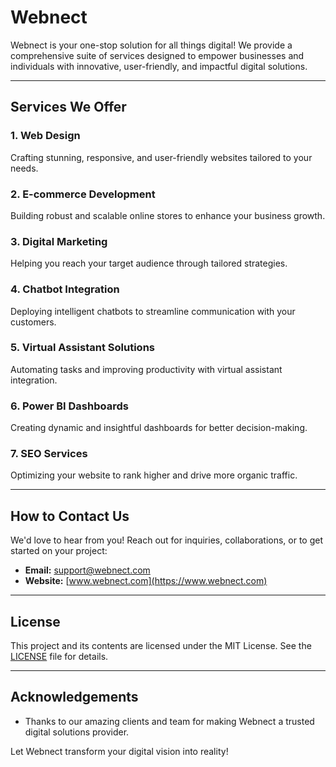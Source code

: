# Webnect

Webnect is your one-stop solution for all things digital! We provide a comprehensive suite of services designed to empower businesses and individuals with innovative, user-friendly, and impactful digital solutions.

---

## Services We Offer

### 1. Web Design  
Crafting stunning, responsive, and user-friendly websites tailored to your needs.

### 2. E-commerce Development  
Building robust and scalable online stores to enhance your business growth.

### 3. Digital Marketing  
Helping you reach your target audience through tailored strategies.

### 4. Chatbot Integration  
Deploying intelligent chatbots to streamline communication with your customers.

### 5. Virtual Assistant Solutions  
Automating tasks and improving productivity with virtual assistant integration.

### 6. Power BI Dashboards  
Creating dynamic and insightful dashboards for better decision-making.

### 7. SEO Services  
Optimizing your website to rank higher and drive more organic traffic.

---

## How to Contact Us

We'd love to hear from you! Reach out for inquiries, collaborations, or to get started on your project:

- **Email:** [support@webnect.com](mailto:support@webnect.com)
- **Website:** [www.webnect.com](https://www.webnect.com)

---

## License

This project and its contents are licensed under the MIT License. See the [LICENSE](LICENSE) file for details.

---

## Acknowledgements

- Thanks to our amazing clients and team for making Webnect a trusted digital solutions provider.

Let Webnect transform your digital vision into reality!

